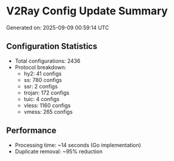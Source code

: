 # V2Ray Config Update Summary
Generated on: 2025-09-09 00:59:14 UTC

## Configuration Statistics
- Total configurations: 2436
- Protocol breakdown:
  - hy2: 41 configs
  - ss: 780 configs
  - ssr: 2 configs
  - trojan: 172 configs
  - tuic: 4 configs
  - vless: 1160 configs
  - vmess: 265 configs

## Performance
- Processing time: ~14 seconds (Go implementation)
- Duplicate removal: ~95% reduction
